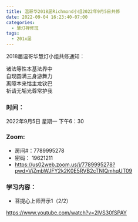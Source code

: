 ```yaml
---
title: 温哥华2018届Richmond小组2022年9月5日共修
date: 2022-09-04 16:23:40-07:00
categories:
  - 慧灯禅修班
tags:
  - 201x届
---
```

2018届温哥华慧灯小组共修通知：

诸法等性本基法界中\
自现圆满三身游舞力\
离障本来怙主龙钦巴\
祈请无垢光尊常护我

### 时间：

2022年9月5日 星期一 下午6：30

### Zoom:

* 房间#：7789995278
* 密码： 19621211
* <https://us02web.zoom.us/j/7789995278?pwd=VjZmbWJFY2k2K0E5RVB2cTNIQmhqUT09>

### 学习内容：

* 菩提心上师开示1（2/2）

<https://www.youtube.com/watch?v=2lVS30fSPAY>